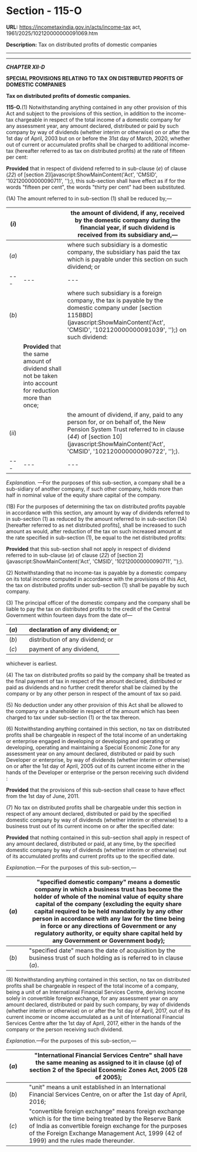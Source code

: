 # Section - 115-O

**URL:** https://incometaxindia.gov.in/acts/income-tax act, 1961/2025/102120000000091069.htm

**Description:** Tax on distributed profits of domestic companies

---

****

_**CHAPTER XII-D**_

**SPECIAL PROVISIONS RELATING TO TAX ON DISTRIBUTED PROFITS OF DOMESTIC COMPANIES**

**Tax on distributed profits of domestic companies.**

**115-O.**(1) Notwithstanding anything contained in any other provision of this Act and subject to the provisions of this section, in addition to the income-tax chargeable in respect of the total income of a domestic company for any assessment year, any amount declared, distributed or paid by such company by way of dividends (whether interim or otherwise) on or after the 1st day of April, 2003 but on or before the 31st day of March, 2020, whether out of current or accumulated profits shall be charged to additional income-tax (hereafter referred to as tax on distributed profits) at the rate of fifteen per cent:

**Provided** that in respect of dividend referred to in sub-clause (_e_) of clause (_22_) of [section 2](javascript:ShowMainContent\('Act', 'CMSID', '102120000000090711', ''\);), this sub-section shall have effect as if for the words "fifteen per cent", the words "thirty per cent" had been substituted.

(1A) The amount referred to in sub-section (1) shall be reduced by,—

(_i_)|  |  the amount of dividend, if any, received by the domestic company during the financial year, if such dividend is received from its subsidiary and,—  
---|---|---  
(_a_)|  |  where such subsidiary is a domestic company, the subsidiary has paid the tax which is payable under this section on such dividend; or  
---|---|---  
(_b_)|  |  where such subsidiary is a foreign company, the tax is payable by the domestic company under [section 115BBD](javascript:ShowMainContent\('Act', 'CMSID', '102120000000091039', ''\);) on such dividend:  
|  | **Provided** that the same amount of dividend shall not be taken into account for reduction more than once;  
(_ii_)|  |  the amount of dividend, if any, paid to any person for, or on behalf of, the New Pension System Trust referred to in clause (_44_) of [section 10](javascript:ShowMainContent\('Act', 'CMSID', '102120000000090722', ''\);).  
---|---|---  
  
_Explanation._ —For the purposes of this sub-section, a company shall be a sub-sidiary of another company, if such other company, holds more than half in nominal value of the equity share capital of the company.

(1B) For the purposes of determining the tax on distributed profits payable in accordance with this section, any amount by way of dividends referred to in sub-section (1) as reduced by the amount referred to in sub-section (1A) [hereafter referred to as net distributed profits], shall be increased to such amount as would, after reduction of the tax on such increased amount at the rate specified in sub-section (1), be equal to the net distributed profits:

**Provided** that this sub-section shall not apply in respect of dividend referred to in sub-clause (_e_) of clause (_22_) of [section 2](javascript:ShowMainContent\('Act', 'CMSID', '102120000000090711', ''\);).

(2) Notwithstanding that no income-tax is payable by a domestic company on its total income computed in accordance with the provisions of this Act, the tax on distributed profits under sub-section (1) shall be payable by such company.

(3) The principal officer of the domestic company and the company shall be liable to pay the tax on distributed profits to the credit of the Central Government within fourteen days from the date of—

(_a_)|  |  declaration of any dividend; or  
---|---|---  
(_b_)|  |  distribution of any dividend; or  
(_c_)|  |  payment of any dividend,  
  
whichever is earliest.

(4) The tax on distributed profits so paid by the company shall be treated as the final payment of tax in respect of the amount declared, distributed or paid as dividends and no further credit therefor shall be claimed by the company or by any other person in respect of the amount of tax so paid.

(5) No deduction under any other provision of this Act shall be allowed to the company or a shareholder in respect of the amount which has been charged to tax under sub-section (1) or the tax thereon.

(6) Notwithstanding anything contained in this section, no tax on distributed profits shall be chargeable in respect of the total income of an undertaking or enterprise engaged in developing or developing and operating or developing, operating and maintaining a Special Economic Zone for any assessment year on any amount declared, distributed or paid by such Developer or enterprise, by way of dividends (whether interim or otherwise) on or after the 1st day of April, 2005 out of its current income either in the hands of the Developer or enterprise or the person receiving such dividend :

**Provided** that the provisions of this sub-section shall cease to have effect from the 1st day of June, 2011.

(7) No tax on distributed profits shall be chargeable under this section in respect of any amount declared, distributed or paid by the specified domestic company by way of dividends (whether interim or otherwise) to a business trust out of its current income on or after the specified date:

**Provided** that nothing contained in this sub-section shall apply in respect of any amount declared, distributed or paid, at any time, by the specified domestic company by way of dividends (whether interim or otherwise) out of its accumulated profits and current profits up to the specified date.

_Explanation_.—For the purposes of this sub-section,—

(_a_)|  |  "specified domestic company" means a domestic company in which a business trust has become the holder of whole of the nominal value of equity share capital of the company (excluding the equity share capital required to be held mandatorily by any other person in accordance with any law for the time being in force or any directions of Government or any regulatory authority, or equity share capital held by any Government or Government body);  
---|---|---  
(_b_)|  |  "specified date" means the date of acquisition by the business trust of such holding as is referred to in clause (_a_).  
  
(8) Notwithstanding anything contained in this section, no tax on distributed profits shall be chargeable in respect of the total income of a company, being a unit of an International Financial Services Centre, deriving income solely in convertible foreign exchange, for any assessment year on any amount declared, distributed or paid by such company, by way of dividends (whether interim or otherwise) on or after the 1st day of April, 2017, out of its current income or income accumulated as a unit of International Financial Services Centre after the 1st day of April, 2017, either in the hands of the company or the person receiving such dividend.

_Explanation_.—For the purposes of this sub-section,—

(_a_)|  |  "International Financial Services Centre" shall have the same meaning as assigned to it in clause (_q_) of section 2 of the Special Economic Zones Act, 2005 (28 of 2005);  
---|---|---  
(_b_)|  |  "unit" means a unit established in an International Financial Services Centre, on or after the 1st day of April, 2016;  
(_c_)|  |  "convertible foreign exchange" means foreign exchange which is for the time being treated by the Reserve Bank of India as convertible foreign exchange for the purposes of the Foreign Exchange Management Act, 1999 (42 of 1999) and the rules made thereunder.